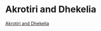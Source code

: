 # Akrotiri and Dhekelia

[Akrotiri and Dhekelia](https://en.wikipedia.org/wiki/Akrotiri_and_Dhekelia)

